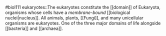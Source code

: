 #biol111 
eukaryotes::The eukaryotes constitute the [[domain]] of Eukaryota, organisms whose cells have a *membrane-bound* [[biological nuclei|nucleus]]. All animals, plants, [[Fungi]], and many unicellular organisms are eukaryotes. One of the three major domains of life alongside [[bacteria]] and [[archaea]].

